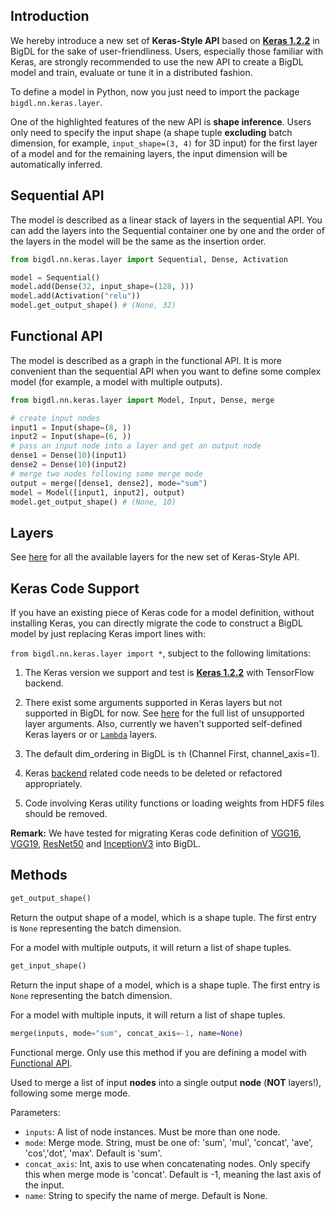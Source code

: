 ## __Introduction__ ##

We hereby introduce a new set of __Keras-Style API__ based on [__Keras 1.2.2__](https://faroit.github.io/keras-docs/1.2.2/) in BigDL for the sake of user-friendliness. Users, especially those familiar with Keras, are strongly recommended to use the new API to create a BigDL model and train, evaluate or tune it in a distributed fashion.

To define a model in Python, now you just need to import the package `bigdl.nn.keras.layer`.

One of the highlighted features of the new API is __shape inference__. Users only need to specify the input shape (a shape tuple __excluding__ batch dimension, for example, `input_shape=(3, 4)` for 3D input) for the first layer of a model and for the remaining layers, the input dimension will be automatically inferred.
<br>

## __Sequential API__ ##
The model is described as a linear stack of layers in the sequential API. You can add the layers into the Sequential container one by one and the order of the layers in the model will be the same as the insertion order.
```python
from bigdl.nn.keras.layer import Sequential, Dense, Activation

model = Sequential()
model.add(Dense(32, input_shape=(128, )))
model.add(Activation("relu"))
model.get_output_shape() # (None, 32)
```

## __Functional API__ ##
The model is described as a graph in the functional API. It is more convenient than the sequential API when you want to define some complex model (for example, a model with multiple outputs).
```python
from bigdl.nn.keras.layer import Model, Input, Dense, merge

# create input nodes
input1 = Input(shape=(8, )) 
input2 = Input(shape=(6, ))
# pass an input node into a layer and get an output node
dense1 = Dense(10)(input1)
dense2 = Dense(10)(input2)
# merge two nodes following some merge mode
output = merge([dense1, dense2], mode="sum")
model = Model([input1, input2], output)
model.get_output_shape() # (None, 10)
```

## __Layers__ ##
See [here](Layers/core.md) for all the available layers for the new set of Keras-Style API.
<br>

## __Keras Code Support__ ##
If you have an existing piece of Keras code for a model definition, without installing Keras, you can directly migrate the code to construct a BigDL model by just replacing Keras import lines with:

`from bigdl.nn.keras.layer import *`, subject to the following limitations:

1. The Keras version we support and test is [__Keras 1.2.2__](https://faroit.github.io/keras-docs/1.2.2/) with TensorFlow backend.

2. There exist some arguments supported in Keras layers but not supported in BigDL for now. See [here](../../APIGuide/keras-issues/#unsupported-layer-arguments) for the full list of unsupported layer arguments. Also, currently we haven't supported self-defined Keras layers or or [`Lambda`](https://faroit.github.io/keras-docs/1.2.2/layers/core/#lambda) layers.

3. The default dim_ordering in BigDL is `th` (Channel First, channel_axis=1).

4. Keras [backend](https://faroit.github.io/keras-docs/1.2.2/backend/) related code needs to be deleted or refactored appropriately.

5. Code involving Keras utility functions or loading weights from HDF5 files should be removed.

__Remark:__ We have tested for migrating Keras code definition of [VGG16](https://faroit.github.io/keras-docs/1.2.2/applications/#vgg16), [VGG19](https://faroit.github.io/keras-docs/1.2.2/applications/#vgg19), [ResNet50](https://faroit.github.io/keras-docs/1.2.2/applications/#resnet50) and [InceptionV3](https://faroit.github.io/keras-docs/1.2.2/applications/#inceptionv3) into BigDL.
<br>

## __Methods__ ##
```python
get_output_shape()
```
Return the output shape of a model, which is a shape tuple. The first entry is `None` representing the batch dimension.

For a model with multiple outputs, it will return a list of shape tuples.

```python
get_input_shape()
```
Return the input shape of a model, which is a shape tuple. The first entry is `None` representing the batch dimension.

For a model with multiple inputs, it will return a list of shape tuples.

```python
merge(inputs, mode="sum", concat_axis=-1, name=None)
```
Functional merge. Only use this method if you are defining a model with [Functional API](#functional-api).

Used to merge a list of input __nodes__ into a single output __node__ (__NOT__ layers!), following some merge mode.

Parameters:

* `inputs`: A list of node instances. Must be more than one node.
* `mode`: Merge mode. String, must be one of: 'sum', 'mul', 'concat', 'ave', 'cos','dot', 'max'. Default is 'sum'.
* `concat_axis`: Int, axis to use when concatenating nodes. Only specify this when merge mode is 'concat'. Default is -1, meaning the last axis of the input.
* `name`: String to specify the name of merge. Default is None.
